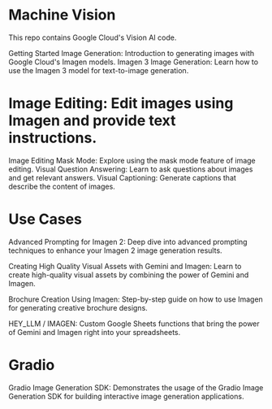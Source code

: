 # Machine Vision
This repo contains Google Cloud's Vision AI code.

Getting Started
Image Generation: Introduction to generating images with Google Cloud's Imagen models.
Imagen 3 Image Generation: Learn how to use the Imagen 3 model for text-to-image generation.

# Image Editing: Edit images using Imagen and provide text instructions.
Image Editing Mask Mode: Explore using the mask mode feature of image editing.
Visual Question Answering: Learn to ask questions about images and get relevant answers.
Visual Captioning: Generate captions that describe the content of images.
# Use Cases
Advanced Prompting for Imagen 
2: Deep dive into advanced prompting techniques to enhance your Imagen 2 image generation results.

Creating High Quality Visual Assets with Gemini and Imagen: Learn to create high-quality visual assets by combining the power of Gemini and Imagen.

Brochure Creation Using Imagen: Step-by-step guide on how to use Imagen for generating creative brochure designs.

HEY_LLM / IMAGEN: Custom Google Sheets functions that bring the power of Gemini and Imagen right into your spreadsheets.

# Gradio
Gradio Image Generation SDK: Demonstrates the usage of the Gradio Image Generation SDK for building interactive image generation applications.
